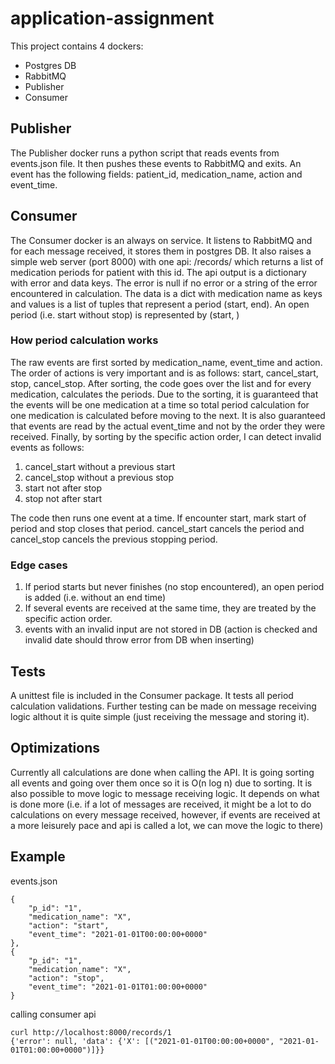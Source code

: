 # application-assignment

This project contains 4 dockers:
- Postgres DB
- RabbitMQ
- Publisher
- Consumer

## Publisher
The Publisher docker runs a python script that reads events from events.json file.
It then pushes these events to RabbitMQ and exits.
An event has the following fields: patient_id, medication_name, action and event_time.

## Consumer
The Consumer docker is an always on service. It listens to RabbitMQ and for each message received, it stores them in postgres DB.
It also raises a simple web server (port 8000) with one api: /records/<id> which returns a list of medication periods for patient with this id.
The api output is a dictionary with error and data keys.
The error is null if no error or a string of the error encountered in calculation.
The data is a dict with medication name as keys and values is a list of tuples that represent a period (start, end).
An open period (i.e. start without stop) is represented by (start, )

### How period calculation works
The raw events are first sorted by medication_name, event_time and action.
The order of actions is very important and is as follows: start, cancel_start, stop, cancel_stop.
After sorting, the code goes over the list and for every medication, calculates the periods.
Due to the sorting, it is guaranteed that the events will be one medication at a time so total period calculation for one medication is calculated before moving to the next.
It is also guaranteed that events are read by the actual event_time and not by the order they were received.
Finally, by sorting by the specific action order, I can detect invalid events as follows:
1. cancel_start without a previous start
2. cancel_stop without a previous stop
3. start not after stop
4. stop not after start

The code then runs one event at a time.
If encounter start, mark start of period and stop closes that period. 
cancel_start cancels the period and cancel_stop cancels the previous stopping period.


### Edge cases
1. If period starts but never finishes (no stop encountered), an open period is added (i.e. without an end time)
2. If several events are received at the same time, they are treated by the specific action order.
3. events with an invalid input are not stored in DB (action is checked and invalid date should throw error from DB when inserting)

## Tests
A unittest file is included in the Consumer package.
It tests all period calculation validations.
Further testing can be made on message receiving logic althout it is quite simple (just receiving the message and storing it).

## Optimizations
Currently all calculations are done when calling the API.
It is going sorting all events and going over them once so it is O(n log n) due to sorting.
It is also possible to move logic to message receiving logic. It depends on what is done more (i.e. if a lot of messages are received, it might be a lot to do calculations on every message received, however, if events are received at a more leisurely pace and api is called a lot, we can move the logic to there)

## Example
events.json
```
{
    "p_id": "1",
    "medication_name": "X",
    "action": "start",
    "event_time": "2021-01-01T00:00:00+0000"
},
{
    "p_id": "1",
    "medication_name": "X",
    "action": "stop",
    "event_time": "2021-01-01T01:00:00+0000"
}
```

calling consumer api
```
curl http://localhost:8000/records/1
{'error': null, 'data': {'X': [("2021-01-01T00:00:00+0000", "2021-01-01T01:00:00+0000")]}}
```